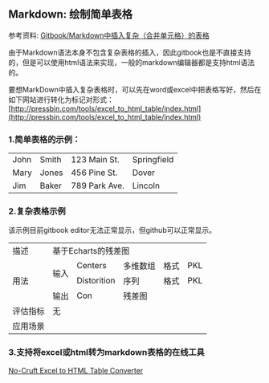 ## Markdown: 绘制简单表格

参考资料: [Gitbook/Markdown中插入复杂（合并单元格）的表格](https://blog.csdn.net/wiborgite/article/details/78044656)

由于Markdown语法本身不包含复杂表格的插入，因此gitbook也是不直接支持的，但是可以使用html语法来实现，一般的markdown编辑器都是支持html语法的。

要想MarkDown中插入复杂表格时，可以先在word或excel中把表格写好，然后在如下网站进行转化为标记对形式：[http://pressbin.com/tools/excel_to_html_table/index.html](http://pressbin.com/tools/excel_to_html_table/index.html)

### 1.简单表格的示例：

<table>
   <tr>
      <td>John</td>
      <td>Smith</td>
      <td>123 Main St.</td>
      <td>Springfield</td>
   </tr>
   <tr>
      <td>Mary</td>
      <td>Jones</td>
      <td>456 Pine St.</td>
      <td>Dover</td>
   </tr>
   <tr>
      <td>Jim</td>
      <td>Baker</td>
      <td>789 Park Ave.</td>
      <td>Lincoln</td>
   </tr>
</table>

### 2.复杂表格示例

该示例目前gitbook editor无法正常显示，但github可以正常显示。

<table>
   <tr>
      <td>描述</td>
      <td colspan="5">基于Echarts的残差图</td>
   </tr>
   <tr>
      <td rowspan="3">用法</td>
      <td rowspan="2">输入</td>
      <td>Centers</td>
      <td>多维数组</td>
      <td>格式</td>
      <td>PKL</td>
   </tr>
   <tr>
      <td>Distorition</td>
      <td>序列</td>
      <td>格式</td>
      <td>PKL</td>
   </tr>
   <tr>
      <td>输出</td>
      <td>Con</td>
      <td colspan="3">残差图</td>
   </tr>
   <tr>
      <td>评估指标</td>
      <td colspan="5">无</td>
   </tr>
   <tr>
      <td>应用场景</td>
      <td colspan="5"></td>
    </tr>
</table>

### 3.支持将excel或html转为markdown表格的在线工具

[No-Cruft Excel to HTML Table Converter](http://pressbin.com/tools/excel_to_html_table/index.html)
